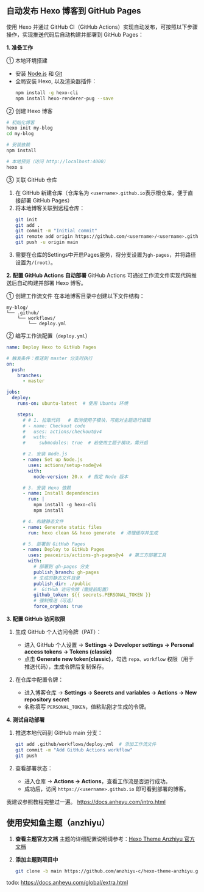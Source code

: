 ## 自动发布 Hexo 博客到 GitHub Pages

使用 Hexo 并通过 GitHub CI（GitHub Actions）实现自动发布，可按照以下步骤操作，实现推送代码后自动构建并部署到 GitHub Pages：

**1. 准备工作**

① 本地环境搭建
- 安装 [Node.js](https://nodejs.org/) 和 [Git](https://git-scm.com/)
- 全局安装 Hexo, 以及渲染器插件：
  ```bash
  npm install -g hexo-cli
  npm install hexo-renderer-pug --save
  ```

② 创建 Hexo 博客
```bash
# 初始化博客
hexo init my-blog
cd my-blog

# 安装依赖
npm install

# 本地预览（访问 http://localhost:4000）
hexo s
```

③ 关联 GitHub 仓库
1. 在 GitHub 新建仓库（仓库名为 `<username>.github.io`表示根仓库，便于直接部署 GitHub Pages）
2. 将本地博客关联到远程仓库：
   ```bash
   git init
   git add .
   git commit -m "Initial commit"
   git remote add origin https://github.com/<username>/<username>.github.io.git
   git push -u origin main
   ```
3. 需要在仓库的Settings中开启Pages服务，将分支设置为`gh-pages`，并将路径设置为`/(root)`。


**2. 配置 GitHub Actions 自动部署**
GitHub Actions 可通过工作流文件实现代码推送后自动构建并部署 Hexo 博客。

① 创建工作流文件
在本地博客目录中创建以下文件结构：
```
my-blog/
└── .github/
    └── workflows/
        └── deploy.yml
```

② 编写工作流配置（`deploy.yml`）
```yaml
name: Deploy Hexo to GitHub Pages

# 触发条件：推送到 master 分支时执行
on:
  push:
    branches:
      - master

jobs:
  deploy:
    runs-on: ubuntu-latest  # 使用 Ubuntu 环境

    steps:
      # # 1. 拉取代码   # 取消使用子模块，可能对主题进行编辑
      # - name: Checkout code
      #   uses: actions/checkout@v4
      #   with:
      #     submodules: true  # 若使用主题子模块，需开启

      # 2. 安装 Node.js
      - name: Set up Node.js
        uses: actions/setup-node@v4
        with:
          node-version: 20.x  # 指定 Node 版本

      # 3. 安装 Hexo 依赖
      - name: Install dependencies
        run: |
          npm install -g hexo-cli
          npm install

      # 4. 构建静态文件
      - name: Generate static files
        run: hexo clean && hexo generate  # 清理缓存并生成

      # 5. 部署到 GitHub Pages
      - name: Deploy to GitHub Pages
        uses: peaceiris/actions-gh-pages@v4  # 第三方部署工具
        with:
          # 部署到 gh-pages 分支
          publish_branch: gh-pages
          # 生成的静态文件目录
          publish_dir: ./public
          #  GitHub 访问令牌（需提前配置）
          github_token: ${{ secrets.PERSONAL_TOKEN }}
          # 强制推送（可选）
          force_orphan: true
```


**3. 配置 GitHub 访问权限**
1. 生成 GitHub 个人访问令牌（PAT）：
   - 进入 GitHub 个人设置 → **Settings → Developer settings → Personal access tokens → Tokens (classic)**
   - 点击 **Generate new token(classic)**，勾选 `repo、workflow` 权限（用于推送代码），生成令牌后复制保存。

2. 在仓库中配置令牌：
   - 进入博客仓库 → **Settings → Secrets and variables → Actions → New repository secret**
   - 名称填写 `PERSONAL_TOKEN`，值粘贴刚才生成的令牌。


**4. 测试自动部署**
1. 推送本地代码到 GitHub main 分支：
   ```bash
   git add .github/workflows/deploy.yml  # 添加工作流文件
   git commit -m "Add GitHub Actions workflow"
   git push
   ```

2. 查看部署状态：
   - 进入仓库 → **Actions → Actions**，查看工作流是否运行成功。
   - 成功后，访问 `https://<username>.github.io` 即可看到部署的博客。


我建议参照教程完整过一遍。  https://docs.anheyu.com/intro.html

## 使用安知鱼主题（anzhiyu）

1. **查看主题官方文档**
   主题的详细配置说明请参考：[Hexo Theme Anzhiyu 官方文档](https://github.com/anzhiyu-c/hexo-theme-anzhiyu?tab=readme-ov-file)

2. **添加主题到项目中**
   ```bash
   git clone -b main https://github.com/anzhiyu-c/hexo-theme-anzhiyu.git themes/anzhiyu
   ```

todo: https://docs.anheyu.com/global/extra.html